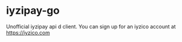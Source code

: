 # iyzipay-go
Unofficial iyzipay api d client. You can sign up for an iyzico account at https://iyzico.com
